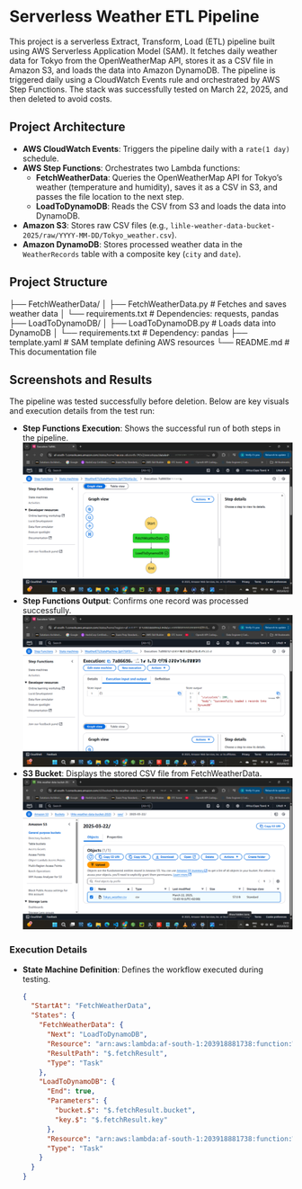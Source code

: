 # Serverless Weather ETL Pipeline

This project is a serverless Extract, Transform, Load (ETL) pipeline built using AWS Serverless Application Model (SAM). It fetches daily weather data for Tokyo from the OpenWeatherMap API, stores it as a CSV file in Amazon S3, and loads the data into Amazon DynamoDB. The pipeline is triggered daily using a CloudWatch Events rule and orchestrated by AWS Step Functions. The stack was successfully tested on March 22, 2025, and then deleted to avoid costs.

## Project Architecture

- **AWS CloudWatch Events**: Triggers the pipeline daily with a `rate(1 day)` schedule.
- **AWS Step Functions**: Orchestrates two Lambda functions:
  - **FetchWeatherData**: Queries the OpenWeatherMap API for Tokyo’s weather (temperature and humidity), saves it as a CSV in S3, and passes the file location to the next step.
  - **LoadToDynamoDB**: Reads the CSV from S3 and loads the data into DynamoDB.
- **Amazon S3**: Stores raw CSV files (e.g., `lihle-weather-data-bucket-2025/raw/YYYY-MM-DD/Tokyo_weather.csv`).
- **Amazon DynamoDB**: Stores processed weather data in the `WeatherRecords` table with a composite key (`city` and `date`).


## Project Structure


├── FetchWeatherData/
│   ├── FetchWeatherData.py    # Fetches and saves weather data
│   └── requirements.txt       # Dependencies: requests, pandas
├── LoadToDynamoDB/
│   ├── LoadToDynamoDB.py      # Loads data into DynamoDB
│   └── requirements.txt       # Dependency: pandas
├── template.yaml              # SAM template defining AWS resources
└── README.md                  # This documentation file


## Screenshots and Results

The pipeline was tested successfully before deletion. Below are key visuals and execution details from the test run:

- **Step Functions Execution**: Shows the successful run of both steps in the pipeline.
  ![Step Functions Execution](screenshots/step-functions-execution.png)
- **Step Functions Output**: Confirms one record was processed successfully.
  ![Step Functions Output](screenshots/step-functions-output.png)
- **S3 Bucket**: Displays the stored CSV file from FetchWeatherData.
  ![S3 Bucket](screenshots/s3-bucket.png)

### Execution Details
- **State Machine Definition**: Defines the workflow executed during testing.
  ```json
  {
    "StartAt": "FetchWeatherData",
    "States": {
      "FetchWeatherData": {
        "Next": "LoadToDynamoDB",
        "Resource": "arn:aws:lambda:af-south-1:203918881738:function:WeatherETLPipeline-FetchWeatherDataFunction-VvOwMS7aZkZB",
        "ResultPath": "$.fetchResult",
        "Type": "Task"
      },
      "LoadToDynamoDB": {
        "End": true,
        "Parameters": {
          "bucket.$": "$.fetchResult.bucket",
          "key.$": "$.fetchResult.key"
        },
        "Resource": "arn:aws:lambda:af-south-1:203918881738:function:WeatherETLPipeline-LoadToDynamoDBFunction-4nE9DPdPbkni",
        "Type": "Task"
      }
    }
  }